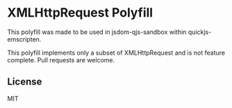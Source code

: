 # XMLHttpRequest Polyfill

This polyfill was made to be used in jsdom-qjs-sandbox within quickjs-emscripten. 

This polyfill implements only a subset of XMLHttpRequest and is not feature complete. Pull requests are welcome.

## License

MIT
